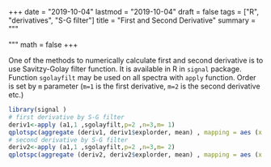 +++
date = "2019-10-04"
lastmod = "2019-10-04"
draft = false
tags = ["R", "derivatives", "S-G filter"]
title = "First and Second Derivative"
summary = """

"""
math = false
+++

One of the methods to numerically calculate first and second derivative is to use Savitzy-Golay filter function. It is available in R in `signal` package. Function `sgolayfilt` may be used on all spectra with `apply` function. Order is set by `m` parameter (`m=1` is the first derivative, `m=2` is the second derivative etc.)


```r
library(signal )
# first derivative by S-G filter
deriv1<-apply (a1,1 ,sgolayfilt,p=2 ,n=3,m= 1)
qplotspc(aggregate (deriv1, deriv1$explorder, mean) , mapping = aes (x =.wavelength, y = spc, colour= explorder ))+ scale_x_reverse()+ facet_grid(order ~ expl)
# second derivative by S-G filter
deriv2<-apply (a1,1 ,sgolayfilt,p=2 ,n=3,m= 2)
qplotspc(aggregate (deriv2, deriv2$explorder, mean) , mapping = aes (x =.wavelength, y = spc, colour= explorder ))+ scale_x_reverse()+ facet_grid(order ~ expl)

```
